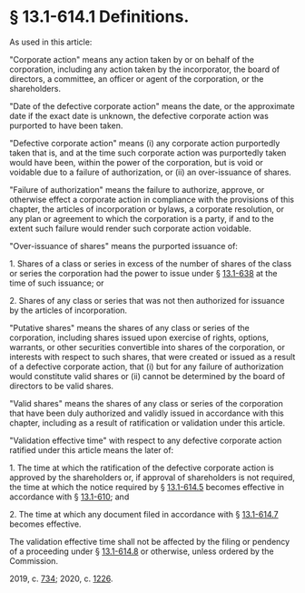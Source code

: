 # § 13.1-614.1 Definitions.

<p>As used in this article:</p><p>"Corporate action" means any action taken by or on behalf of the corporation, including any action taken by the incorporator, the board of directors, a committee, an officer or agent of the corporation, or the shareholders.</p><p>"Date of the defective corporate action" means the date, or the approximate date if the exact date is unknown, the defective corporate action was purported to have been taken.</p><p>"Defective corporate action" means (i) any corporate action purportedly taken that is, and at the time such corporate action was purportedly taken would have been, within the power of the corporation, but is void or voidable due to a failure of authorization, or (ii) an over-issuance of shares.</p><p>"Failure of authorization" means the failure to authorize, approve, or otherwise effect a corporate action in compliance with the provisions of this chapter, the articles of incorporation or bylaws, a corporate resolution, or any plan or agreement to which the corporation is a party, if and to the extent such failure would render such corporate action voidable.</p><p>"Over-issuance of shares" means the purported issuance of:</p><p>1. Shares of a class or series in excess of the number of shares of the class or series the corporation had the power to issue under § <a href='/vacode/13.1-638/'>13.1-638</a> at the time of such issuance; or</p><p>2. Shares of any class or series that was not then authorized for issuance by the articles of incorporation.</p><p>"Putative shares" means the shares of any class or series of the corporation, including shares issued upon exercise of rights, options, warrants, or other securities convertible into shares of the corporation, or interests with respect to such shares, that were created or issued as a result of a defective corporate action, that (i) but for any failure of authorization would constitute valid shares or (ii) cannot be determined by the board of directors to be valid shares.</p><p>"Valid shares" means the shares of any class or series of the corporation that have been duly authorized and validly issued in accordance with this chapter, including as a result of ratification or validation under this article.</p><p>"Validation effective time" with respect to any defective corporate action ratified under this article means the later of:</p><p>1. The time at which the ratification of the defective corporate action is approved by the shareholders or, if approval of shareholders is not required, the time at which the notice required by § <a href='/vacode/13.1-614.5/'>13.1-614.5</a> becomes effective in accordance with § <a href='/vacode/13.1-610/'>13.1-610</a>; and</p><p>2. The time at which any document filed in accordance with § <a href='/vacode/13.1-614.7/'>13.1-614.7</a> becomes effective.</p><p>The validation effective time shall not be affected by the filing or pendency of a proceeding under § <a href='/vacode/13.1-614.8/'>13.1-614.8</a> or otherwise, unless ordered by the Commission.</p><p>2019, c. <a href='http://lis.virginia.gov/cgi-bin/legp604.exe?191+ful+CHAP0734'>734</a>; 2020, c. <a href='http://lis.virginia.gov/cgi-bin/legp604.exe?201+ful+CHAP1226'>1226</a>.</p>